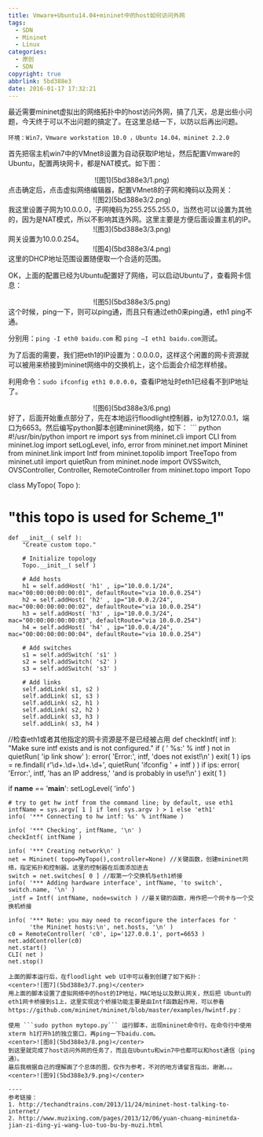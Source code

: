 ```yaml
---
title: Vmware+Ubuntu14.04+mininet中的host如何访问外网
tags:
  - SDN
  - Mininet
  - Linux
categories:
  - 原创
  - SDN
copyright: true
abbrlink: 5bd388e3
date: 2016-01-17 17:32:21
---
```

最近需要mininet虚拟出的网络拓扑中的host访问外网，搞了几天，总是出些小问题，今天终于可以不出问题的搞定了。在这里总结一下，以防以后再出问题。

`环境：Win7，Vmware workstation 10.0 ，Ubuntu 14.04，mininet 2.2.0`

首先把宿主机win7中的VMnet8设置为自动获取IP地址，然后配置Vmware的Ubuntu，配置两块网卡，都是NAT模式。如下图：
<center>![图1](5bd388e3/1.png)</center>
点击确定后，点击虚拟网络编辑器，配置VMnet8的子网和掩码以及网关：
<center>![图2](5bd388e3/2.png)</center>
我这里设置子网为10.0.0.0，子网掩码为255.255.255.0，当然也可以设置为其他的，因为是NAT模式，所以不影响其连外网。这里主要是方便后面设置主机的IP。
<center>![图3](5bd388e3/3.png)</center>
网关设置为10.0.0.254。
<center>![图4](5bd388e3/4.png)</center>
这里的DHCP地址范围设置随便取一个合适的范围。
 
OK，上面的配置已经为Ubuntu配置好了网络，可以启动Ubuntu了，查看网卡信息：
<center>![图5](5bd388e3/5.png)</center>
这个时候，ping一下，则可以ping通，而且只有通过eth0来ping通，eth1 ping不通。

分别用：`ping -I eth0 baidu.com` 和 `ping –I eth1 baidu.com`测试。

为了后面的需要，我们把eth1的IP设置为：0.0.0.0，这样这个闲置的网卡资源就可以被用来桥接到mininet网络中的交换机上，这个后面会介绍怎样桥接。

利用命令：`sudo ifconfig eth1 0.0.0.0`，查看IP地址时eth1已经看不到IP地址了。
<center>![图6](5bd388e3/6.png)</center>
好了，后面开始重点部分了，先在本地运行floodlight控制器，ip为127.0.0.1，端口为6653。然后编写python脚本创建mininet网络，如下：
``` python
#!/usr/bin/python
import re
import sys
from mininet.cli import CLI
from mininet.log import setLogLevel, info, error
from mininet.net import Mininet
from mininet.link import Intf
from mininet.topolib import TreeTopo
from mininet.util import quietRun
from mininet.node import OVSSwitch, OVSController, Controller, RemoteController
from mininet.topo import Topo
 
class MyTopo( Topo ):
#    "this topo is used for Scheme_1"
    
    def __init__( self ):
        "Create custom topo."
 
        # Initialize topology
        Topo.__init__( self )
 
        # Add hosts 
        h1 = self.addHost( 'h1' , ip="10.0.0.1/24", mac="00:00:00:00:00:01", defaultRoute="via 10.0.0.254")
        h2 = self.addHost( 'h2' , ip="10.0.0.2/24", mac="00:00:00:00:00:02", defaultRoute="via 10.0.0.254")
        h3 = self.addHost( 'h3' , ip="10.0.0.3/24", mac="00:00:00:00:00:03", defaultRoute="via 10.0.0.254")
        h4 = self.addHost( 'h4' , ip="10.0.0.4/24", mac="00:00:00:00:00:04", defaultRoute="via 10.0.0.254")
        
        # Add switches
        s1 = self.addSwitch( 's1' )
        s2 = self.addSwitch( 's2' )
        s3 = self.addSwitch( 's3' )
 
        # Add links
        self.addLink( s1, s2 )
        self.addLink( s1, s3 )
        self.addLink( s2, h1 )
        self.addLink( s2, h2 )
        self.addLink( s3, h3 )
        self.addLink( s3, h4 )
//检查eth1或者其他指定的网卡资源是不是已经被占用
def checkIntf( intf ):
    "Make sure intf exists and is not configured."
    if ( ' %s:' % intf ) not in quietRun( 'ip link show' ):
        error( 'Error:', intf, 'does not exist!\n' )
        exit( 1 )
    ips = re.findall( r'\d+\.\d+\.\d+\.\d+', quietRun( 'ifconfig ' + intf ) )
    if ips:
        error( 'Error:', intf, 'has an IP address,'
               'and is probably in use!\n' )
        exit( 1 )
 
if __name__ == '__main__':
    setLogLevel( 'info' )
 
    # try to get hw intf from the command line; by default, use eth1
    intfName = sys.argv[ 1 ] if len( sys.argv ) > 1 else 'eth1'
    info( '*** Connecting to hw intf: %s' % intfName )
 
    info( '*** Checking', intfName, '\n' )
    checkIntf( intfName )
 
    info( '*** Creating network\n' )
    net = Mininet( topo=MyTopo(),controller=None) //关键函数，创建mininet网络，指定拓扑和控制器。这里的控制器在后面添加进去
    switch = net.switches[ 0 ] //取第一个交换机与eth1桥接
    info( '*** Adding hardware interface', intfName, 'to switch', switch.name, '\n' )
    _intf = Intf( intfName, node=switch ) //最关键的函数，用作把一个网卡与一个交换机桥接
 
    info( '*** Note: you may need to reconfigure the interfaces for '
          'the Mininet hosts:\n', net.hosts, '\n' )
    c0 = RemoteController( 'c0', ip='127.0.0.1', port=6653 )
    net.addController(c0)
    net.start()
    CLI( net )
    net.stop()
```
上面的脚本运行后，在floodlight web UI中可以看到创建了如下拓扑：
<center>![图7](5bd388e3/7.png)</center>
用上面的脚本设置了虚拟网络中的host的IP地址，MAC地址以及默认网关，然后把 Ubuntu的eth1网卡桥接到s1上，这里实现这个桥接功能主要是由Intf函数起作用，可以参看https://github.com/mininet/mininet/blob/master/examples/hwintf.py：

使用 ```sudo python mytopo.py``` 运行脚本，出现mininet命令行。在命令行中使用xterm h1打开h1的独立窗口，再ping一下baidu.com。
<center>![图8](5bd388e3/8.png)</center>
到这里就完成了host访问外网的任务了，而且在Ubuntu和win7中也都可以和host通信（ping通）。
最后我根据自己的理解画了个总体的图，仅作为参考，不对的地方请留言指出，谢谢。。。
<center>![图9](5bd388e3/9.png)</center>

----
参考链接：
1. http://techandtrains.com/2013/11/24/mininet-host-talking-to-internet/
2. http://www.muzixing.com/pages/2013/12/06/yuan-chuang-mininetda-jian-zi-ding-yi-wang-luo-tuo-bu-by-muzi.html